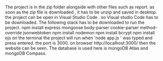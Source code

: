 
The project is in the zip folder alongside with other files such as report. as soon as the zip file is downloaded , it has to be unzip and saved in desktop. the project can be open in Visual Studio Code . so Visual studio Code has to be downloaded.
The following stack has to be downloaded to run the project.
npm install express mongoose body-parser cookie-parser method-override jsonwebtoken
npm install nodemon
npm install bcrypt
npm install ejs
on the terminal the project will run when 'node app.js '
was typed and press entered.
the port is 3000.
on browser http://localhost:3000/  then the website can be seen.
The database is used here is mongoDB Atlas and mongoDB Compass. 
